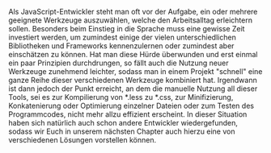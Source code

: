 Als JavaScript-Entwickler steht man oft vor der Aufgabe, ein oder mehrere geeignete Werkzeuge auszuwählen, welche den Arbeitsalltag erleichtern sollen. Besonders beim Einstieg in die Sprache muss eine gewisse Zeit investiert werden, um zumindest einige der vielen unterschiedlichen Bibliotheken und Frameworks kennenzulernen oder zumindest aber einschätzen zu können. Hat man diese Hürde überwunden und erst einmal ein paar Prinzipien durchdrungen, so fällt auch die Nutzung neuer Werkzeuge zunehmend leichter, sodass man in einem Projekt "schnell" eine ganze Reihe dieser verschiedenen Werkzeuge kombiniert hat.
Irgendwann ist dann jedoch der Punkt erreicht, an dem die manuelle Nutzung all dieser Tools, sei es zur Kompilierung von *.less zu *.css, zur Minifizierung, Konkatenierung oder Optimierung einzelner Dateien oder zum Testen des Programmcodes, nicht mehr allzu effizient erscheint. In dieser Situation haben sich natürlich auch schon andere Entwickler wiedergefunden, sodass wir Euch in unserem nächsten Chapter auch hierzu eine von verschiedenen Lösungen vorstellen können.